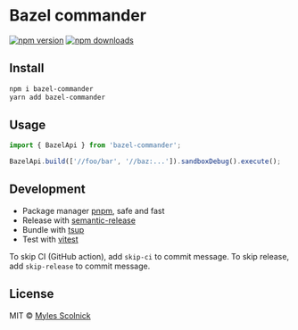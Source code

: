 # Bazel commander

[![npm version](https://badgen.net/npm/v/bazel-commander)](https://npm.im/bazel-commander) [![npm downloads](https://badgen.net/npm/dm/bazel-commander)](https://npm.im/bazel-commander)

## Install

```bash
npm i bazel-commander
yarn add bazel-commander
```

## Usage

```ts
import { BazelApi } from 'bazel-commander';

BazelApi.build(['//foo/bar', '//baz:...']).sandboxDebug().execute();
```

## Development

- Package manager [pnpm](https://pnpm.js.org/), safe and fast
- Release with [semantic-release](https://npm.im/semantic-release)
- Bundle with [tsup](https://github.com/egoist/tsup)
- Test with [vitest](https://vitest.dev)

To skip CI (GitHub action), add `skip-ci` to commit message. To skip release, add `skip-release` to commit message.

## License

MIT &copy; [Myles Scolnick](https://github.com/sponsors/mscolnick)

```

```
